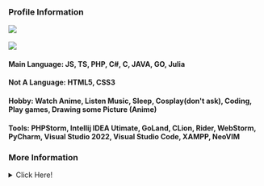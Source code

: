 <h3><b>Profile Information</b></h3>
    <a href="https://KohakuChan.my.to">
        <img src="https://count.getloli.com/get/@MelidaZ?theme=moebooru" />
    </a>
    <br>
    <br>
    <a href="https://KohakuChan.my.to">
        <img src="https://discord.c99.nl/widget/theme-1/568093374662311956.png"></a>
    </a>

#### Main Language: JS, TS, PHP, C#, C, JAVA, GO, Julia
#### Not A Language: HTML5, CSS3
#### Hobby: Watch Anime, Listen Music, Sleep, Cosplay(don't ask), Coding, Play games, Drawing some Picture (Anime)
#### Tools: PHPStorm, Intellij IDEA Utimate, GoLand, CLion, Rider, WebStorm, PyCharm, Visual Studio 2022, Visual Studio Code, XAMPP, NeoVIM

### More Information
<details>
  <summary>Click Here!</summary>
<div align="left">
    <h3><b>Github Stats<b></h3>
    <a href="https://KohakuChan.my.to">
        <img
            src="https://github-readme-stats.vercel.app/api?username=KohakuChanX&include_all_commits=true&count_private=true&theme=react" />
    </a>
    <br>
    <br>
    <h3><b>My Tops Languages<b></h3>
    <a href="https://KohakuChan.my.to">
        <img src="https://github-readme-stats.vercel.app/api/top-langs/?username=KohakuChanX&layout=compact&theme=react" />
    </a>
    <br>
    <br>
    <h3><b>My Streak<b></h3>
    <a href="https://KohakuChan.my.to">
        <img src="https://github-readme-streak-stats.herokuapp.com/?user=KohakuChanX&theme=dark" />
    </a>
    <br>
    <br>
    <h3><b>My Graph<b></h3>
    <a href="https://KohakuChan.my.to">
        <img src="https://activity-graph.herokuapp.com/graph?username=KohakuChanX&theme=github" />
    </a>
    <br>
    <br>
    <h3><b>My Trophys<b></h3>
    <a href="https://KohakuChan.my.to">
        <img src="https://github-profile-trophy.vercel.app/?username=KohakuChanX&theme=discord" />
    </a>
    <br>
    <br>
</div>
</details>
        
<!-- profile update: hello -->
<!-- this one not finish yet -->
<!-- profile update: bye -->
